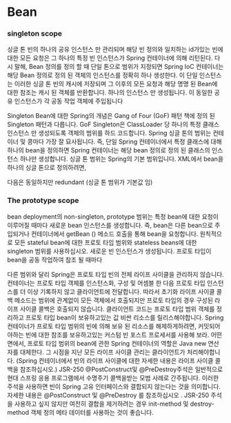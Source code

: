# Bean
### singleton scope

싱글 톤 빈의 하나의 공유 인스턴스 만 관리되며 해당 빈 정의와 일치하는 id가있는 빈에 대한 모든 요청은
그 하나의 특정 빈 인스턴스가 Spring 컨테이너에 의해 리턴된다.
다시 말해, Bean 정의를 정의 할 때 단일 톤으로 범위가 지정되면
Spring IoC 컨테이너는 해당 Bean 정의로 정의 된 객체의 인스턴스를 정확히 하나 생성한다.
이 단일 인스턴스는 이러한 싱글 톤 빈의 캐시에 저장되며
그 이후의 모든 요청과 해당 명명 된 Bean에 대한 참조는 캐시 된 객체를 반환합니다.
하나의 인스턴스 만 생성됩니다.
이 동일한 공유 인스턴스가 각 공동 작업 객체에 주입됩니다

Singleton Bean에 대한 Spring의 개념은 Gang of Four (GoF) 패턴 책에 정의 된 Singleton 패턴과 다릅니다.
GoF Singleton은 ClassLoader 당 하나의 특정 클래스 인스턴스 만 생성되도록 객체의 범위를 하드 코드합니다.
Spring 싱글 톤의 범위는 컨테이너 및 콩마다 가장 잘 묘사됩니다.
즉, 단일 Spring 컨테이너에서 특정 클래스에 대해 하나의 bean을 정의하면
Spring 컨테이너는 해당 bean 정의로 정의 된 클래스의 인스턴스 하나만 생성합니다.
싱글 톤 범위는 Spring의 기본 범위입니다. XML에서 bean을 하나의 싱글 톤으로 정의하려면,

다음은 동일하지만 redundant (싱글 톤 범위가 기본값 임)
<bean id="accountService" class="com.foo.DefaultAccountService"/>
<bean id="accountService" class="com.foo.DefaultAccountService" scope="singleton"/>
### The prototype scope

bean deployment의 non-singleton, prototype 범위는 특정 bean에 대한 요청이 이루어질 때마다 새로운 bean 인스턴스를 생성합니다.
즉, bean은 다른 bean으로 주입되거나 컨테이너에서 getBean () 메소드 호출을 통해 bean을 요청합니다.
원칙적으로 모든 stateful bean에 대한 프로토 타입 범위와 stateless beans에 대한 singleton 범위를 사용하십시오.
새로운 빈 인스턴스가 생성됩니다.
프로토 타입이 bean을 공동 작업하여 참조 될 때마다
<bean id="accountService" class="com.foo.DefaultAccountService" scope="prototype"/>

다른 범위와 달리 Spring은 프로토 타입 빈의 전체 라이프 사이클을 관리하지 않습니다.
컨테이너는 프로토 타입 객체를 인스턴스화, 구성 및 어셈블 한 다음 프로토 타입 인스턴스를 더 이상 기록하지 않고 클라이언트에 전달합니다.
따라서 초기화 라이프 사이클 콜백 메소드는 범위에 관계없이 모든 객체에서 호출되지만
프로토 타입의 경우 구성된 라이프 사이클 콜백은 호출되지 않습니다.
클라이언트 코드는 프로토 타입 범위 객체를 정리하고 프로토 타입 bean이 보유하고있는 값 비싼 리소스를 릴리스해야합니다.
Spring 컨테이너가 프로토 타입 범위의 빈에 의해 보유 된 리소스를 해제하게하려면,
커밋되어야하는 빈에 대한 참조를 보유하고있는 커스텀 빈 포스트 프로세서를 사용해 보라.
어떤면에서, 프로토 타입 범위의 bean에 관한 Spring 컨테이너의 역할은 Java new 연산자를 대체한다.
그 시점을 지난 모든 라이프 사이클 관리는 클라이언트가 처리해야합니다.
(Spring 컨테이너에서 빈의 라이프 사이클에 대한 자세한 내용은 라이프 사이클 콜백을 참조하십시오.)
JSR-250 @PostConstruct및 @PreDestroy주석은 일반적으로 현대 스프링 응용 프로그램에서 수명주기 콜백을받는 모범 사례로 간주됩니다.
이러한 주석을 사용하면 빈이 Spring 고유 인터페이스와 결합되지 않는다는 것을 의미합니다.
자세한 내용은 @PostConstruct 및 @PreDestroy 를 참조하십시오 .
JSR-250 주석을 사용하고 싶지 않지만 여전히 결합을 제거하려는 경우
init-method 및 destroy-method 객체 정의 메타 데이터를 사용하는 것이 좋습니다.
 

